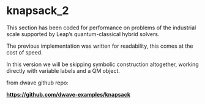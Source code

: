 # knapsack_2

This section has been coded for performance on problems of the industrial scale supported by Leap’s quantum-classical hybrid solvers.

The previous implementation was written for readability, this comes at the cost of speed.

In this version we will be skipping symbolic construction altogether, working directly with variable labels and a QM object.

from dwave github repo:

**https://github.com/dwave-examples/knapsack**
